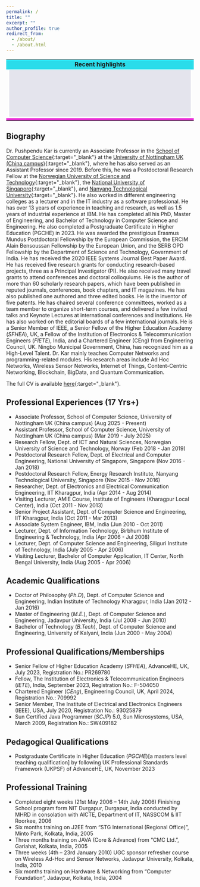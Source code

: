 ```yaml
---
permalink: /
title: "" 
excerpt: ""
author_profile: true
redirect_from: 
  - /about/
  - /about.html
---
```


<table>
                                       <tr>
<td bgcolor="#2ADCEA" height="25px" align="center">
<b>Recent highlights</b>
</td>
</tr>
<tr>
<td>
<div align="center" style="background-color:#e4e4ed" width="80%">
<marquee id='scroll_news' style="position: related;" onMouseOver="document.getElementById('scroll_news').stop();" onMouseOut="document.getElementById('scroll_news').start();" scrollamount="2" scrolldelay="100" direction="up" loop="true" height="125" width="100%" >
<font size="+.5">
<!--YOUR SCROLL CONTENT HERE-->
<p align="left" class="infotxt" >

[August, 2025] Serving as a <b>General Chair</b> in the 4th International Conference on Advanced Communications and Machine Intelligence (MICA 2025), 22 – 24 December 2025, Tripura, India
<br><br>
[August, 2025] Serving as a <b>Guest Editor</b> in the special issue titled "Industrial uses and benefits of blockchain applications", Scientific Reports (Nature portfolio, Impact factor: 4.3), 2025 - 2026
<br><br>
[August, 2025] Starting as <b>Associate Professor</b> in the School of Computer Science at the University of Nottingham Ningbo China from 1st August 2025.
<br><br>
[June, 2025] Received <b>Research Excellence Award</b> from AIOP research group at the University of Nottingham Ningbo China.
<br><br>
[May, 2025] Serving as a <b>Track Chair</b> of 10th International Conference on Frontiers of Signal Processing (ICFSP 2025), Paris, France.
<br><br>
[May, 2025] Serving as a <b>General Chair</b> of Asia-Europe Conference on Cybersecurity, Internet of Things and Soft Computing (CITSC 2026), Rimini, Italy.
<br><br>
[February, 2025] Joined as the <b>Director of Academic Development and Outreach</b>, Faculty of Science and Engineering, University of Nottingham Ningbo China.
<br><br>
[February, 2025] Our Chinese patent titled "<b>A text image repair method, device and storage medium</b>" has been <b>granted</b> on 27th February 2025.
<br><br>
[February, 2025] Joined as an <b>Editorial Board Member</b> in <i>International Journal of Applied Pattern Recognition</i> (Impact factor: 1.1), InderScience
<br><br>
[January, 2025] Joined as an <b>Editorial Board Member</b> in <i>Scientific Reports</i> (Impact factor: 3.8), Springer Nature
<br><br>
[January, 2025] Our paper titled "Efficient and Secure Data Sharing in Scalable C-V2X with Dynamic Sharding Blockchain and Zero-Knowledge Proofs" was accepted in <b>IEEE International Conference on Communications (ICC 2025)</b>.
<br><br>
[December, 2024] Joined as a <b>Guest Editor</b> in PLOS ONE.
<br><br>
[December, 2024] Our paper titled "βFSCM: An Enhanced Food Supply Chain Management System Using Hybrid Blockchain and Recommender Systems" was accepted in <b>Blockchain: Research and Applications (Elsevier)</b>.
<br><br>
[November, 2024] Our paper titled "An Accurate Salary Estimation Scheme by Using BigData Technique" was accepted in <b>BDCAT 2024</b>.
<br><br>
[November, 2024] Our paper titled "ALDII: Adaptive Learning-based Document Image Inpainting to Enhance the Handwritten Chinese Character Legibility of Human and Machine" was accepted in <b>Neurocomputing (Elsevier)</b> on 7th November 2024.
<br><br>
[October, 2024] Joined as an <b>International Professional Registration Advisor (IPRA)</b> and <b>Professional Registration Interviewer (PRI) for CEng/IEng</b> in The Institution of Engineering and Technology (<b>IET</b>), UK.
<br><br>
[August, 2024] Awarded an <b>Excellent Performance</b> rating for overall academic performance in the 2023-2024 academic year at the University of Nottingham Ningbo China.
<br><br>
[July, 2024] Our paper titled <b>“Navigating the Road Ahead: A Comprehensive Survey of Radio Resource Allocation for Vehicle Platooning in C-V2X Communications"</b> has been accepted in <b>IEEE Communications Surveys and Tutorials</b>.
<br><br>
[June, 2024] Our Indian patent titled "<b>PKI Enabled Time Stamped Digital Signing System Involving Certification Authority Issued Digital Certificate Cryptographic Token With Real-Time Revocation Verification</b>" has been <b>granted</b> on 24th June 2024.
<br><br>
[June, 2024] Our paper titled <b>“Development of a User-Friendly and Efficient Control System for Smart Home"</b> has been accepted in <b>IEEE International Conference on Internet of Things (iThings)</b>, Copenhagen, Denmark, 19 – 22 August 2024.
<br><br>
[June, 2024] Delivered an <b>Invited Talk</b> at the 8th International Conference on Mathematical Models & Computational Techniques in Science & Engineering in Athens, Greece on 02nd June 2024.
<br><br>
[May, 2024] Delivered an <b>Invited Talk</b> at Techno College of Engineering Agartala, Tripura, India on 22nd May 2024.
<br><br>
[April, 2024] Awarded <b>Chartered Engineer (CEng)</b> from <b>Engineering Council</b>, UK on 30th April 2024.
<br><br>
[April, 2024] Delivered a <b>Keynote Speech</b> at the 13th International Conference of Information and Communication Technology (ICTech2024) in Xiamen, China on 13th April 2024.
<br><br>
[March, 2024] I am serving as <b>General Chair</b> at the Asia-Europe Conference on Cybersecurity, Internet of Things and Soft Computing (CITSC 2025), 10-12 January 2024, Rimini, Italy.
<br><br>
[February, 2024] Happy to share that our paper titled <b>Advancing NDN Security: Efficient Identification of Cache Pollution Attacks through Rank Comparison</b> has been accepted in <b>Internet of Things(Elsevier)</b>.
<br><br>
[January, 2024] I am serving as <b>Technical Program Committee Chair</b> at the International Conference on Internet of Things (ICIoT 2024), 11 - 12 October 2024, Ningbo, China.
<br><br>
[January, 2024] I am serving as <b>Publication Chair</b> at the International Conference on Artificial Intelligence and Computer Information Science (AICIS 2024), 15 - 17 March 2024, Guangzhou, China.
<br><br>
[December, 2023] Happy to share that our patent titled "An Adverse Environmental Effect Resistant Seamless Wireless Sensor Network System" has <b>granted</b> on 12th December 2023.
<br><br>
[December, 2023] Our paper titled <b>Autonomous Handover Parameter Optimisation for 5G Cellular Networks using Deep Deterministic Policy Gradient</b> has been accepted in <b>Expert Systems With Applications(Elsevier)</b>.
<br><br>
[December, 2023] Our book titled <b>Recommender Systems: Algorithms and their Applications</b> was accepted for publication by Springer.
<br><br>
[October, 2023] Serving as <b>UG Course Director of Computer Science</b> at the University of Nottingham Ningbo China.
<br><br>
[September, 2023] Serving as <b>PGCHE faculty advisor of FoSE</b> at the University of Nottingham Ningbo China.
<br><br>
[October, 2023] Our paper titled "BUMS: A Novel Balanced Multi-model Machine Learning System for Real-Time Blood Glucose Prediction and Abnormal Glucose Events Detection" accepted in <b>IEEE Healthcom 2023</b>.
<br><br>
[September, 2023] Elected as Fellow of The Institution of Electronics & Telecommunication Engineers (<b>FIETE</b>), India, 2023.
<br><br>
[August, 2023] Our paper titled "Design of a Blockchain-based Secure Health Monitoring System Using Decentralized Machine Learning Technique" accepted in <b>IEEE Communications Magazine</b>.
<br><br>
[August, 2023] Awarded an <b>Excellent Performance</b> rating for overall academic performance in the 2022-2023 academic year at the University of Nottingham Ningbo China.
<br><br>
[August, 2023] Delivered <b>Keynote Speech</b> at International Conference on Image, Algorithms and Artificial Intelligence (ICIAAI2023), Singapore, 11th August 2023.
<br><br>
[August, 2023] Happy to share that our patent titled "An Advanced Wireless Sensor Network System and Method for Accurate Information Gathering from a Radiation Affected Area" has <b>granted</b> on 3rd August 2023.
<br><br>
[July, 2023] I  have elevated to the <b>Senior Fellow of Higher Education Academy (SFHEA)</b>, UK
<br><br>
[July, 2023] Our paper “Intelligent Traffic Prediction by Combining Weather and Road Traffic Condition Information: a deep learning-based approach” accepted in <b>International Journal of Intelligent Transportation Systems Research (Springer)</b>
<br><br>
[June, 2023] I have completed <b>Postgraduate Certificate in Higher Education (PGCHE)</b>[a masters level teaching qualification] by following UK Professional Standards Framework (UKPSF) of Higher Education Academy (HEA), UK
<br><br>
[June, 2023] I am serving as <b>Publication Chair</b> at the 2nd International Conference on Computer, Internet of Things and Control
Engineering (CITCE 2023), 3 - 5 November 2023, Leicester, UK.
<br><br>
[May, 2023] I am serving as <b>Program Committee Chair</b> at the International Conference on Images, Algorithms and Artificial Intelligence, Aug 11 – 13 Aug 2023, Singapore
<br><br>
[Dec, 2022] I am serving as <b>General Chair</b> at the 2nd International Conference on 3D Immersion, Interaction and Multi-sensory Experiences (ICDIIME 2023), 27-29 June 2023, Madrid, Spain
<br><br>
[Oct, 2022] Delivered <b>Keynote Speech</b> at International Conference on Mechatronics and Automation Technology (ICMAT2022), Wuhan, China.
<br><br>
[Aug, 2022] I am serving as <b>Publication Chair</b> at 2nd International Conference on Computer, Internet of Things and Control Engineering (CITCE 2022), 11 - 13 November 2022, Sanya, China.
<br><br>
[Aug, 2022] Delivered <b>Keynote Speech</b> at 2nd International Conference on Computer, Remote Sensing, and Aerospace (CRSA2022), Virtual.
<br><br>
[Aug, 2022] Happy to share that our paper titled "<b>An Efficient Producer Mobility Management Technique for Real-time Communication in NDN-based Remote Health Monitoring Systems</b>" has been accepted in <b>Smart Health (Elsevier)</b> !
<br><br>
[Aug, 2022] Happy to share that our paper titled "<b>DMACN: A Dynamic Multi-Attribute Caching Mechanism for NDN-Based Remote Health Monitoring System</b>" has been accepted in <b>IEEE Transactions on Computers</b> !
<br><br>
[Aug, 2022] Happy to share that our paper titled "<b>An Intelligent Lighting Control System for Individual Visual Comfort and Energy Savings in Buildings</b>" has been accepted in <b>Journal of Reliable Intelligent Environments (Springer)</b> !
<br><br>
[July, 2022] Joined as a <b>Review Editor</b> in the editorial board of <b>Frontiers in the Internet of Things - IoT Services and Applications</b>.
<br><br>
[June, 2022] Joined as a <b>Review Editor</b> in the editorial board of <b>Frontiers in Energy Efficiency - Energy Efficiency Applications</b>.
<br><br>
[June, 2022] Delivered <b>Keynote Speech</b> at Faculty Development Programme, Sharda University, India.
<br><br>
[Mar, 2022] Happy to share that our two papers have been accepted in <b>22nd IEEE/ACIS ICIS 2022</b> !
<br><br>
[Mar, 2022] Happy to share that our paper titled "<b>Are Fake Images Bothering You on Social Network? Let’s Detect Them Using Recurrent Neural Network</b>" has been accepted in <b>IEEE TCSS</b> !
<br><br>
[Dec, 2021] Happy to share that I become <b>Fellow of Higher Education Academy (FHEA)</b>, UK !
<br><br>
[August, 2021] Happy to share that I have been received <b>Spot Award</b> for teaching excellence and effective services to The University of Nottingham Ningbo China !
<br><br>
[July, 2021] Happy to share that I have been recognized as the <b>High Level Talent</b> by Ningbo Municipal Government, China !
<br><br>
  
<!--YOUR SCROLL CONTENT HERE-->
  
</p>
</font> </marquee></div>
</td>
</tr>
<tr style="background-color:#e4e4ed">
<td bgcolor="#EA2AD6" height="1px">
</td></tr>
</table>


Biography
------
Dr. Pushpendu Kar is currently an Associate Professor in the [School of Computer Science](https://www.nottingham.edu.cn/en/science-engineering/departments-schools/cs/home.aspx){:target="_blank"} at the [University of Nottingham UK (China campus)](https://www.nottingham.edu.cn/en/){:target="_blank"}, where he has also served as an Assistant Professor since 2019. Before this, he was a Postdoctoral Research Fellow at the [Norwegian University of Science and Technology](https://www.ntnu.edu/){:target="_blank"}, the [National University of Singapore](https://www.nus.edu.sg/){:target="_blank"}, and [Nanyang Technological University](https://www.ntu.edu.sg/){:target="_blank"}. He also worked in different engineering colleges as a lecturer and in the IT industry as a software professional. He has over 13 years of experience in teaching and research, as well as 1.5 years of industrial experience at IBM. He has completed all his PhD, Master of Engineering, and Bachelor of Technology in Computer Science and Engineering. He also completed a Postgraduate Certificate in Higher Education (PGCHE) in 2023. He was awarded the prestigious Erasmus Mundus Postdoctoral Fellowship by the European Commission, the ERCIM Alain Bensoussan Fellowship by the European Union, and the SERB OPD Fellowship by the Department of Science and Technology, Government of India. He has received the 2020 IEEE Systems Journal Best Paper Award. He has received five research grants for conducting research-based projects, three as a Principal Investigator (PI). He also received many travel grants to attend conferences and doctoral colloquiums. He is the author of more than 60 scholarly research papers, which have been published in reputed journals, conferences, book chapters, and IT magazines. He has also published one authored and three edited books. He is the inventor of five patents. He has chaired several conference committees, worked as a team member to organize short-term courses, and delivered a few invited talks and Keynote Lectures at international conferences and institutions. He has also worked on the editorial boards of a few international journals. He is a Senior Member of IEEE, a Senior Fellow of the Higher Education Academy (<i>SFHEA</i>), UK, a Fellow of the Institution of Electronics & Telecommunication Engineers (<i>FIETE</i>), India, and a Chartered Engineer (CEng) from Engineering Council, UK. Ningbo Municipal Government, China, has recognized him as a High-Level Talent. Dr. Kar mainly teaches Computer Networks and programming-related modules. His research areas include Ad Hoc Networks, Wireless Sensor Networks, Internet of Things, Content-Centric Networking, Blockchain, BigData, and Quantum Communication.

The full CV is available [here](/files/Pushpendu_Kar_CV.pdf){:target="_blank"}.

Professional Experiences (17 Yrs+)
------
<ul>
  <li>Associate Professor, School of Computer Science, University of Nottingham UK (China campus) (Aug 2025 - Present)</li>
  <li>Assistant Professor, School of Computer Science, University of Nottingham UK (China campus) (Mar 2019 - July 2025)</li>
  <li>Research Fellow, Dept. of ICT and Natural Sciences, Norwegian University of Science and Technology, Norway (Feb 2018 - Jan 2019)</li>
  <li>Postdoctoral Research Fellow, Dept. of Electrical and Computer Engineering, National University of Singapore, Singapore (Nov 2016 - Jan 2018)</li>
  <li>Postdoctoral Research Fellow, Energy Research Institute, Nanyang Technological University, Singapore (Nov 2015 - Nov 2016)</li>
  <li>Researcher, Dept. of Electronics and Electrical Communication Engineering, IIT Kharagpur, India (Apr 2014 - Aug 2014)</li>
  <li>Visiting Lecturer, AMIE Course, Institute of Engineers (Kharagpur Local Center), India (Oct 2011 - Nov 2013)</li>
  <li>Senior Project Assistant, Dept. of Computer Science and Engineering, IIT Kharagpur, India (Oct 2011 - Mar 2013)</li>
  <li>Associate System Engineer, IBM, India (Jun 2010 - Oct 2011)</li>
  <li>Lecturer, Dept. of Information Technology, Birbhum Institute of Engineering & Technology, India (Apr 2006 - Jul 2008)</li>
  <li>Lecturer, Dept. of Computer Science and Engineering, Siliguri Institute of Technology, India (July 2005 - Apr 2006)</li>
  <li>Visiting Lecturer, Bachelor of Computer Application, IT Center, North Bengal University, India (Aug 2005 - Apr 2006)</li>
</ul>

Academic Qualifications
------
<ul>
  <li>Doctor of Philosophy (<i>Ph.D</i>), Dept. of Computer Science and Engineering, Indian Institute of Technology Kharagpur, India (Jan 2012 - Jan 2016)</li>
  <li>Master of Engineering (<i>M.E.</i>), Dept. of Computer Science and Engineering, Jadavpur University, India (Jul 2008 - Jun 2010)</li>
  <li>Bachelor of Technology (<i>B.Tech</i>), Dept. of Computer Science and Engineering, University of Kalyani, India (Jun 2000 - May 2004)</li>
</ul>

Professional Qualifications/Memberships
------
<ul>
  <li>Senior Fellow of Higher Education Academy (<i>SFHEA</i>), AdvanceHE, UK, July 2023, Registration No.: PR269780</li>
  <li>Fellow, The Institution of Electronics & Telecommunication Engineers (<i>IETE</i>), India, September 2023, Registration No.: F-504050</li>
  <li>Chartered Engineer (<i>CEng</i>), Engineering Council, UK, April 2024, Registration No.: 709992</li>
  <li>Senior Member, The Institute of Electrical and Electronics Engineers (IEEE), USA, July 2020, Registration No.: 93025879</li>
  <li>Sun Certified Java Programmer (<i>SCJP</i>) 5.0, Sun Microsystems, USA, March 2009, Registration No.: SW409182</li>
</ul>

Pedagogical Qualifications
------
<ul>
  <li>Postgraduate Certificate in Higher Education (<i>PGCHE</i>)[a masters level teaching qualification] by following UK Professional Standards Framework (UKPSF) of AdvanceHE, UK, November 2023</li>
</ul>

Professional Training
------
<ul>
  <li>Completed eight weeks (21st May 2006 – 14th July 2006) Finishing School program form NIT Durgapur, Durgapur, India conducted by MHRD in consolation with AICTE, Department of IT, NASSCOM & IIT Roorkee, 2006</li>
  <li>Six months training on J2EE from “STG International (Regional Office)”, Minto Park, Kolkata, India, 2005</li>
  <li>Three months training on JAVA (Core & Advance) from “CMC Ltd.”, Gariahat, Kolkata, India, 2005</li>
  <li>Three weeks (4th – 23rd January 2010) UGC sponsor refresher course on Wireless Ad-Hoc and Sensor Networks, Jadavpur University, Kolkata, India, 2010</li>
  <li>Six months training on Hardware & Networking from “Computer Foundation”, Jadavpur, Kolkata, India, 2004</li>
</ul>

